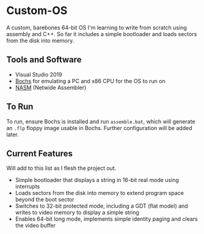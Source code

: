 # Custom-OS
A custom, barebones 64-bit OS I'm learning to write from scratch using assembly and C++. So far it includes a simple bootloader and loads sectors from the disk into memory.

## Tools and Software
- Visual Studio 2019
- [Bochs](https://bochs.sourceforge.io) for emulating a PC and x86 CPU for the OS to run on
- [NASM](https://nasm.us) (Netwide Assembler)

## To Run
To run, ensure Bochs is installed and run `assemble.bat`, which will generate an `.flp` floppy image usable in Bochs. Further configuration will be added later.

## Current Features
Will add to this list as I flesh the project out.
- Simple bootloader that displays a string in 16-bit real mode using interrupts
- Loads sectors from the disk into memory to extend program space beyond the boot sector
- Switches to 32-bit protected mode, including a GDT (flat model) and writes to video memory to display a simple string
- Enables 64-bit long mode, implements simple identity paging and clears the video buffer
